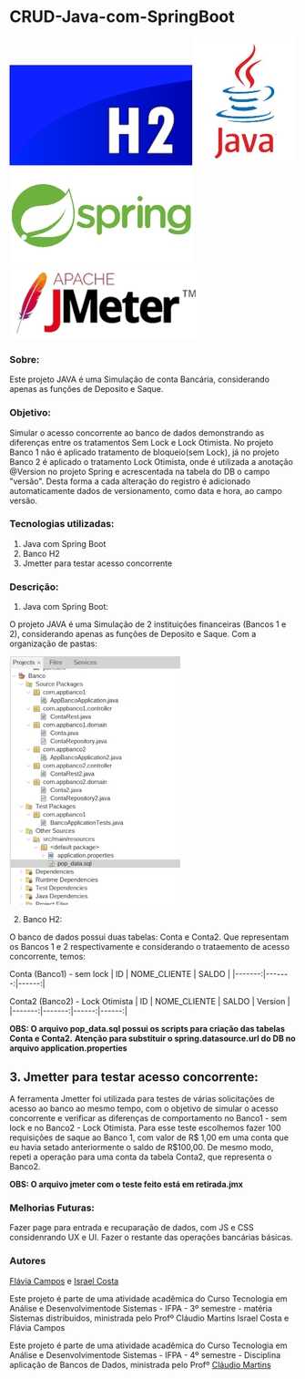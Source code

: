 # CRUD-Java-com-SpringBoot

![](img/h2.png)![](img/java.jpg)![](img/spring.png)![](img/jmeter.png)
### Sobre:
Este projeto JAVA é uma Simulação de conta Bancária, considerando apenas as funções de Deposito e Saque.

### Objetivo: 
Simular o acesso concorrente ao banco de dados demonstrando as diferenças entre os tratamentos Sem Lock e Lock Otimista. 
No projeto Banco 1 não é aplicado tratamento de bloqueio(sem Lock), já no projeto Banco 2 é aplicado o tratamento Lock Otimista, onde é utilizada a anotação @Version no projeto Spring e acrescentada na tabela do DB o campo "versão". Desta forma a cada alteração do registro é adicionado automaticamente dados de versionamento, como data e hora, ao campo versão.

### Tecnologias utilizadas:
1. Java com Spring Boot
2. Banco H2
3. Jmetter para testar acesso concorrente

### Descrição:
1. Java com Spring Boot:
   
O projeto JAVA é uma Simulação de 2 instituições financeiras (Bancos 1 e 2), considerando apenas as funções de Deposito e Saque. Com a organização de pastas:

![projeto Banco](img/pastas.png)

2. Banco H2:

O banco de dados possui duas tabelas: Conta e Conta2. Que representam os Bancos 1 e 2 respectivamente e considerando o trataemento de acesso concorrente, temos:

Conta (Banco1) - sem lock
| ID | NOME_CLIENTE | SALDO |
|-------:|-------:|------:|

Conta2 (Banco2) - Lock Otimista
| ID | NOME_CLIENTE | SALDO | Version |
|-------:|-------:|------:|------:|

**OBS: O arquivo pop_data.sql possui os scripts para criação das tabelas Conta e Conta2.**
**Atenção para substituir o spring.datasource.url do DB no arquivo application.properties**

## 3. Jmetter para testar acesso concorrente:
   
A ferramenta Jmetter foi utilizada para testes de várias solicitações de acesso ao banco ao mesmo tempo, com o objetivo de simular o acesso concorrente e verificar as diferenças de comportamento no Banco1 - sem lock e no Banco2 - Lock Otimista. Para esse teste escolhemos fazer 100 requisições de saque ao Banco 1, com valor de R$ 1,00 em uma conta que eu havia setado anteriormente o saldo de R$100,00. De mesmo modo, repeti a operação para uma conta da tabela Conta2, que representa o Banco2.

**OBS: O arquivo jmeter com o teste feito está em retirada.jmx**

### Melhorias Futuras:

Fazer page para entrada e recuparação de dados, com JS e CSS considenrando UX e UI.
Fazer o restante das operações bancárias básicas.

###  Autores

 [Flávia Campos](https://github.com/Fncampos) e 
 [Israel Costa](https://github.com/israel1608)

  Este projeto é parte de uma atividade acadêmica do Curso Tecnologia em Análise e Desenvolvimentode Sistemas - IFPA - 3º semestre - matéria Sistemas distribuidos, ministrada pelo Profº Cláudio Martins
Israel Costa e Flávia Campos

Este projeto é parte de uma atividade acadêmica do Curso Tecnologia em Análise e Desenvolvimentode Sistemas - IFPA - 4º semestre - Disciplina aplicação de Bancos de Dados, ministrada pelo Profº [Cláudio Martins](https://github.com/cmartins-ifpa)







